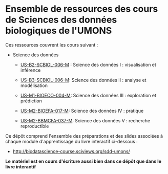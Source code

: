 # Ensemble de ressources des cours de Sciences des données biologiques de l'UMONS

Ces ressources couvrent les cours suivant :

- Science des données
    + [US-B2-SCBIOL-006-M](http://applications.umons.ac.be/web/fr/pde/2018-2019/ue/US-B2-SCBIOL-006-M.htm) : Science des données I : visualisation et inférence

    + [US-B3-SCBIOL-006-M](http://applications.umons.ac.be/web/fr/pde/2018-2019/ue/US-B3-SCBIOL-006-M.htm): Science des données II : analyse et modélisation
    
    + [US-M1-BIOECO-004-M](http://applications.umons.ac.be/web/fr/pde/2018-2019/ue/US-M1-BIOECO-004-M.htm): Science des données III : exploration et prédiction
    
    + [US-M2-BIOEFA-017-M](http://applications.umons.ac.be/web/fr/pde/2018-2019/aa/S-BIOG-043.htm): Science des données IV : pratique
    
    + [US-M2-BBMCFA-037-M](http://applications.umons.ac.be/web/fr/pde/2018-2019/ue/US-M2-BIOEFA-015-M.htm): Science des données V : recherche reproductible

Ce dépôt comprend l'ensemble des préparations et des slides associées à chaque module d'apprentissage du livre interactif ci-dessous :

- <http://biodatascience-course.sciviews.org/sdd-umons/>

**Le matériel est en cours d'écriture aussi bien dans ce dépôt que dans le livre interactif**
